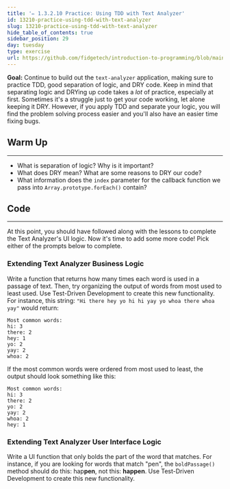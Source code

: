 ```yaml
---
title: '✏️ 1.3.2.10 Practice: Using TDD with Text Analyzer'
id: 13210-practice-using-tdd-with-text-analyzer
slug: 13210-practice-using-tdd-with-text-analyzer
hide_table_of_contents: true
sidebar_position: 29
day: tuesday
type: exercise
url: https://github.com/fidgetech/introduction-to-programming/blob/main/2j_classwork_extending_text_analyzer_tdd_practice.md
---
```


**Goal:** Continue to build out the `text-analyzer` application, making sure to practice TDD, good separation of logic, and DRY code. Keep in mind that separating logic and DRYing up code takes a _lot_ of practice, especially at first. Sometimes it's a struggle just to get your code working, let alone keeping it DRY. However, if you apply TDD and separate your logic, you will find the problem solving process easier and you'll also have an easier time fixing bugs.

## Warm Up
<hr />

* What is separation of logic? Why is it important?
* What does DRY mean? What are some reasons to DRY our code?
* What information does the `index` parameter for the callback function we pass into `Array.prototype.forEach()` contain?

## Code
---

At this point, you should have followed along with the lessons to complete the Text Analyzer's UI logic. Now it's time to add some more code! Pick either of the prompts below to complete.

### Extending Text Analyzer Business Logic

Write a function that returns how many times each word is used in a passage of text. Then, try organizing the output of words from most used to least used. Use Test-Driven Development to create this new functionality. For instance, this string: `"Hi there hey yo hi hi yay yo whoa there whoa yay"` would return:

```
Most common words:
hi: 3
there: 2
hey: 1
yo: 2
yay: 2
whoa: 2
```

If the most common words were ordered from most used to least, the output should look something like this:

```
Most common words:
hi: 3
there: 2
yo: 2
yay: 2
whoa: 2
hey: 1
```

### Extending Text Analyzer User Interface Logic

Write a UI function that only bolds the part of the word that matches. For instance, if you are looking for words that match "pen", the `boldPassage()` method should do this: hap**pen**, not this: **happen**. Use Test-Driven Development to create this new functionality. 

